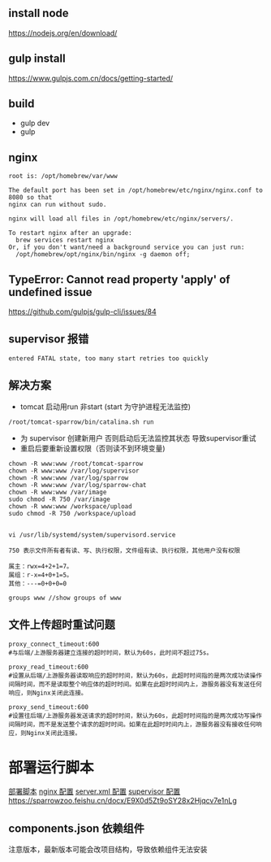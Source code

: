 install node
---
https://nodejs.org/en/download/

gulp install
---
https://www.gulpjs.com.cn/docs/getting-started/


build
---

- gulp dev
- gulp

nginx
---

```
root is: /opt/homebrew/var/www

The default port has been set in /opt/homebrew/etc/nginx/nginx.conf to 8080 so that
nginx can run without sudo.

nginx will load all files in /opt/homebrew/etc/nginx/servers/.

To restart nginx after an upgrade:
  brew services restart nginx
Or, if you don't want/need a background service you can just run:
  /opt/homebrew/opt/nginx/bin/nginx -g daemon off;
```

TypeError: Cannot read property 'apply' of undefined issue
---
https://github.com/gulpjs/gulp-cli/issues/84

## supervisor 报错

```
entered FATAL state, too many start retries too quickly
```

## 解决方案

- tomcat 启动用run 非start (start 为守护进程无法监控)

```
/root/tomcat-sparrow/bin/catalina.sh run
```

- 为 supervisor 创建新用户 否则启动后无法监控其状态 导致supervisor重试
- 重启后要重新设置权限（否则读不到环境变量)

```
chown -R www:www /root/tomcat-sparrow
chown -R www:www /var/log/supervisor
chown -R www:www /var/log/sparrow
chown -R www:www /var/log/sparrow-chat
chown -R www:www /var/image
sudo chmod -R 750 /var/image
chown -R www:www /workspace/upload
sudo chmod -R 750 /workspace/upload


vi /usr/lib/systemd/system/supervisord.service

750 表示文件所有者有读、写、执行权限，文件组有读、执行权限，其他用户没有权限

属主：rwx=4+2+1=7。
属组：r-x=4+0+1=5。
其他：---=0+0+0=0

groups www //show groups of www
```

## 文件上传超时重试问题

```
proxy_connect_timeout:600 
#与后端/上游服务器建立连接的超时时间，默认为60s，此时间不超过75s。

proxy_read_timeout:600 
#设置从后端/上游服务器读取响应的超时时间，默认为60s，此超时时间指的是两次成功读操作间隔时间，而不是读取整个响应体的超时时间。如果在此超时时间内上，游服务器没有发送任何响应，则Nginx关闭此连接。

proxy_send_timeout:600
#设置往后端/上游服务器发送请求的超时时间，默认为60s，此超时时间指的是两次成功写操作间隔时间，而不是发送整个请求的超时时间。如果在此超时时间内上，游服务器没有接收任何响应，则Nginx关闭此连接。

```

# 部署运行脚本

[部署脚本](deploy/deploy.md)
[nginx 配置](deploy/nginx.conf)
[server.xml 配置](deploy/server.xml)
[supervisor 配置](deploy/supervisor.md)
https://sparrowzoo.feishu.cn/docx/E9X0d5Zt9oSY28x2Hjqcv7e1nLg

components.json 依赖组件
---
注意版本，最新版本可能会改项目结构，导致依赖组件无法安装

